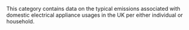 This category contains data on the typical emissions associated with
domestic electrical appliance usages in the UK per either individual or
household.
